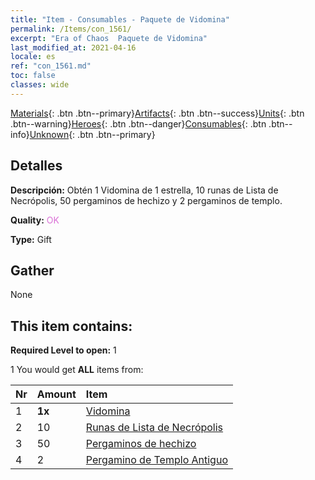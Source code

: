 ```yaml
---
title: "Item - Consumables - Paquete de Vidomina"
permalink: /Items/con_1561/
excerpt: "Era of Chaos  Paquete de Vidomina"
last_modified_at: 2021-04-16
locale: es
ref: "con_1561.md"
toc: false
classes: wide
---
```

 [Materials](/es/Items/){: .btn .btn--primary}[Artifacts](/es/Items/Artifacts/){: .btn .btn--success}[Units](/es/Items/Units/){: .btn .btn--warning}[Heroes](/es/Items/Heroes/){: .btn .btn--danger}[Consumables](/es/Items/Consumables/){: .btn .btn--info}[Unknown](/es/Items/Unknown/){: .btn .btn--primary}

## Detalles
 **Descripción:** Obtén 1 Vidomina de 1 estrella, 10 runas de Lista de Necrópolis, 50 pergaminos de hechizo y 2 pergaminos de templo.

 **Quality:** <span style="color: #DA70D6">OK</span>

 **Type:** Gift

## Gather

  None

## This item contains:

 **Required Level to open:** 1

 1 You would get **ALL** items  from:

  | Nr | Amount |     Item    |
  |:---|:-------|:------------|
  | 1 |  **1x** | [Vidomina](/heroes/Vidomina/) |  | 
  | 2 | 10 | [Runas de Lista de Necrópolis](/es/Items/con_755/) |  | 
  | 3 | 50 | [Pergaminos de hechizo](/es/Items/con_694/) |  | 
  | 4 | 2 | [Pergamino de Templo Antiguo](/es/Items/con_697/) |  | 
